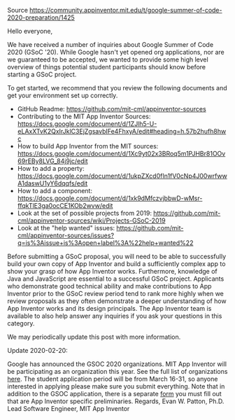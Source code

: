 Source https://community.appinventor.mit.edu/t/google-summer-of-code-2020-preparation/1425

Hello everyone,

We have received a number of inquiries about Google Summer of Code 2020 (GSoC '20). While Google hasn't yet opened org applications, nor are we guaranteed to be accepted, we wanted to provide some high level overview of things potential student participants should know before starting a GSoC project.

To get started, we recommend that you review the following documents and get your environment set up correctly.

* GitHub Readme: https://github.com/mit-cml/appinventor-sources
* Contributing to the MIT App Inventor Sources: https://docs.google.com/document/d/1ZJlh5-U-eLAxXTvK2QxIrJklC3EjZgsavbIFe4FhxyA/edit#heading=h.57b2hufh8hwc
* How to build App Inventor from the MIT sources: https://docs.google.com/document/d/1Xc9yt02x3BRoq5m1PJHBr81OOv69rEBy8LVG_84j9jc/edit
* How to add a property: https://docs.google.com/document/d/1ukpZXcd0fIn1fV0cNp4J00wrfwwA1daswU1yY6dqqfs/edit
* How to add a component: https://docs.google.com/document/d/1xk9dMfczvjbbwD-wMsr-ffqkTlE3ga0ocCE1KOb2wvw/edit
* Look at the set of possible projects from 2019: https://github.com/mit-cml/appinventor-sources/wiki/Projects-GSoC-2019
* Look at the "help wanted" issues: https://github.com/mit-cml/appinventor-sources/issues?q=is%3Aissue+is%3Aopen+label%3A%22help+wanted%22

Before submitting a GSoC proposal, you will need to be able to successfully build your own copy of App Inventor and build a sufficiently complex app to show your grasp of how App Inventor works. Furthermore, knowledge of Java and JavaScript are essential to a successful GSoC project. Applicants who demonstrate good technical ability and make contributions to App Inventor prior to the GSoC review period tend to rank more highly when we review proposals as they often demonstrate a deeper understanding of how App Inventor works and its design principals. The App Inventor team is available to also help answer any inquiries if you ask your questions in this category.

We may periodically update this post with more information.

Update 2020-02-20:

Google has announced the GSOC 2020 organizations. MIT App Inventor will be participating as an organization this year. See the full list of organizations [here](https://summerofcode.withgoogle.com/organizations/?sp-page=2). The student application period will be from March 16-31, so anyone interested in applying please make sure you submit everything. Note that in addition to the GSOC application, there is a separate [form](https://docs.google.com/forms/d/e/1FAIpQLSch7WuQkWfZSgszK5kSqIue1KkuWbqZ0hgMgR9ESXBgawdQwQ/viewform?usp=sf_link) you must fill out that are App Inventor specific preliminaries.
Regards,
Evan W. Patton, Ph.D.
Lead Software Engineer, MIT App Inventor
